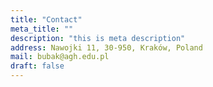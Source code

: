 ```yaml
---
title: "Contact"
meta_title: ""
description: "this is meta description"
address: Nawojki 11, 30-950, Kraków, Poland
mail: bubak@agh.edu.pl
draft: false
---
```

